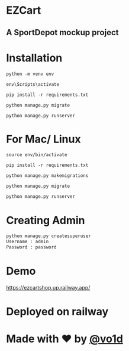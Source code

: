 # EZCart

## A SportDepot mockup project

# Installation

`python -m venv env`

`env\Scripts\activate`

`pip install -r requirements.txt`

`python manage.py migrate`

`python manage.py runserver`

# For Mac/ Linux

`source env/bin/activate`

`pip install -r requirements.txt`

`python manage.py makemigrations`

`python manage.py migrate`

`python manage.py runserver`

# Creating Admin

```python
python manage.py createsuperuser
Username : admin
Password : password
```
# Demo

https://ezcartshop.up.railway.app/

# Deployed on railway
# Made with ❤️ by [@vo1d](https://github.com/vo1d-null)

